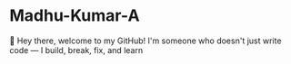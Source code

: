 # Madhu-Kumar-A
👋 Hey there, welcome to my GitHub! I'm someone who doesn't just write code — I build, break, fix, and learn
